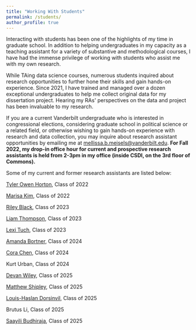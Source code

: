 ```yaml
---
title: "Working With Students"
permalink: /students/
author_profile: true
---
```


Interacting with students has been one of the highlights of my time in graduate school. In addition to helping undergraduates in my capacity as a teaching assistant for a variety of substantive and methodological courses, I have had the immense privilege of working with students who assist me with my own research. 

While TAing data science courses, numerous students inquired about research opportunities to further hone their skills and gain hands-on experience. Since 2021, I have trained and managed over a dozen exceptional undergraduates to help me collect original data for my dissertation project. Hearing my RAs' perspectives on the data and project has been invaluable to my research.

If you are a current Vanderbilt undergraduate who is interested in congressional elections, considering graduate school in political science or a related field, or otherwise wishing to gain hands-on experience with research and data collection, you may inquire about research assistant opportunities by emailing me at [mellissa.b.meisels@vanderbilt.edu](mailto:mellissa.b.meisels@vanderbilt.edu). **For Fall 2022, my drop-in office hour for current and prospective research assistants is held from 2-3pm in my office (inside CSDI, on the 3rd floor of Commons).**

Some of my current and former research assistants are listed below:

[Tyler Owen Horton](https://www.linkedin.com/in/tyler-owen-horton/), Class of 2022

[Marisa Kim](https://www.linkedin.com/in/marisa-kim-173925191/), Class of 2022

[Riley Black](https://www.linkedin.com/in/rileydblack/), Class of 2023

[Liam Thompson](https://www.linkedin.com/in/liam-thompson-07a1541b6/), Class of 2023

[Lexi Tuch](https://www.linkedin.com/in/lexi-tuch-05a6081ba/), Class of 2023

[Amanda Bortner](https://www.linkedin.com/in/amanda-bortner-79709a17b?trk=people-guest_people_search-card&original_referer=https%3A%2F%2Fwww.linkedin.com%2Fpub%2Fdir%2FAmanda%2FBortner), Class of 2024

[Cora Chen](https://www.linkedin.com/mwlite/in/shuaichu-chen-48932a1aa), Class of 2024

Kurt Urban, Class of 2024

[Devan Wiley](https://www.linkedin.com/in/devan-wiley-02914523b/), Class of 2025

[Matthew Shipley](https://www.linkedin.com/in/matthewdshipley/), Class of 2025

[Louis-Haslan Dorsinvil](https://www.linkedin.com/in/louis-haslan-dorsinvil-57905b157), Class of 2025

Brutus Li, Class of 2025

[Saayili Budhiraja](https://www.linkedin.com/in/saayili/), Class of 2025






